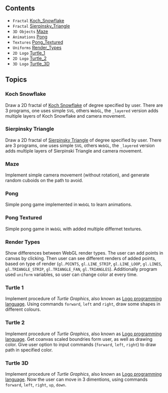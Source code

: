 ## Contents
* `Fractal` [Koch_Snowflake](#koch-snowflake)
* `Fractal` [Sierpinsky_Triangle](#sierpinsky-triangle)
* `3D Objects` [Maze](#maze)
* `Animations` [Pong](#pong)
* `Textures` [Pong_Textured](#pong-textured)
* `Uniforms` [Render_Types](#render-types)
* `2D Logo` [Turtle_1](#turtle-1)
* `2D Logo` [Turtle_2](#turtle-2)
* `3D Logo` [Turtle_3D](#turtle-3d)

## Topics
### Koch Snowflake
Draw a 2D fractal of [Koch Snowflake](https://en.wikipedia.org/wiki/Koch_snowflake) of degree specified by user.
There are 3 programs, one uses simple `SVG`, others `WebGL`, the `_layered` version adds multiple layers of Koch Snowflake and camera movement.

### Sierpinsky Triangle
Draw a 2D fractal of [Sierpinsky Triangle](https://en.wikipedia.org/wiki/Sierpi%C5%84ski_triangle) of degree specified by user.
There are 3 programs, one uses simple `SVG`, others `WebGL`, the `_layered` version adds multiple layers of Sierpinski Triangle and camera movement.

### Maze
Implement simple camera movement (without rotation), and generate random cuboids on the path to avoid.

### Pong
Simple pong game implemented in `WebGL` to learn animations.

### Pong Textured
Simple pong game in `WebGL` with added multiple differnet textures.

### Render Types
Show differences between WebGL render types. The user can add points in canvas by clicking. Then user can see different renders of added points, based on type of render (`gl.POINTS`, `gl.LINE_STRIP`, `gl.LINE_LOOP`, `gl.LINES`, `gl.TRIANGLE_STRIP`, `gl.TRIANGLE_FAN`, `gl.TRIANGLES`). Additionally program used `uniform` variables, so user can change color at every time.

### Turtle 1
Implement procedure of *Turtle Graphics*, also known as [Logo programming language](https://en.wikipedia.org/wiki/Logo_(programming_language)). Using commands `forward`, `left` and `right`, draw some shapes in different colours.

### Turtle 2
Implement procedure of *Turtle Graphics*, also known as [Logo programming language](https://en.wikipedia.org/wiki/Logo_(programming_language)). Get coanvas scaled boundries form user, as well as drawing color. Give user option to input commands (`forward`, `left`, `right`) to draw path in specified color.

### Turtle 3D
Implement procedure of *Turtle Graphics*, also known as [Logo programming language](https://en.wikipedia.org/wiki/Logo_(programming_language)). Now the user can move in 3 dimentions, using commands `forward`, `left`, `right`, `up`, `down`.

